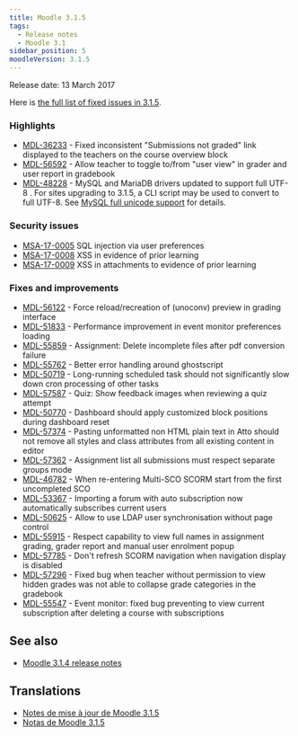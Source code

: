 ```yaml
---
title: Moodle 3.1.5
tags:
  - Release notes
  - Moodle 3.1
sidebar_position: 5
moodleVersion: 3.1.5
---
```

Release date: 13 March 2017

Here is [the full list of fixed issues in 3.1.5](https://tracker.moodle.org/secure/IssueNavigator!executeAdvanced.jspa?jqlQuery=project+%3D+mdl+AND+resolution+%3D+fixed+AND+fixVersion+in+%28%223.1.5%22%29+ORDER+BY+priority+DESC&runQuery=true&clear=true).

### Highlights

- [MDL-36233](https://tracker.moodle.org/browse/MDL-36233) - Fixed inconsistent "Submissions not graded" link displayed to the teachers on the course overview block
- [MDL-56592](https://tracker.moodle.org/browse/MDL-56592) - Allow teacher to toggle to/from "user view" in grader and user report in gradebook
- [MDL-48228](https://tracker.moodle.org/browse/MDL-48228) - MySQL and MariaDB drivers updated to support full UTF-8 . For sites upgrading to 3.1.5, a CLI script may be used to convert to full UTF-8. See [MySQL full unicode support](https://docs.moodle.org/en/MySQL_full_unicode_support) for details.

### Security issues

- [MSA-17-0005](https://moodle.org/mod/forum/discuss.php?d=349419#p1409805) SQL injection via user preferences
- [MSA-17-0008](https://moodle.org/mod/forum/discuss.php?d=349421#p1409807) XSS in evidence of prior learning
- [MSA-17-0009](https://moodle.org/mod/forum/discuss.php?d=349422#p1409808) XSS in attachments to evidence of prior learning

### Fixes and improvements

- [MDL-56122](https://tracker.moodle.org/browse/MDL-56122) - Force reload/recreation of (unoconv) preview in grading interface
- [MDL-51833](https://tracker.moodle.org/browse/MDL-51833) - Performance improvement in event monitor preferences loading
- [MDL-55859](https://tracker.moodle.org/browse/MDL-55859) - Assignment: Delete incomplete files after pdf conversion failure
- [MDL-55762](https://tracker.moodle.org/browse/MDL-55762) - Better error handling around ghostscript
- [MDL-50719](https://tracker.moodle.org/browse/MDL-50719) - Long-running scheduled task should not significantly slow down cron processing of other tasks
- [MDL-57587](https://tracker.moodle.org/browse/MDL-57587) - Quiz: Show feedback images when reviewing a quiz attempt
- [MDL-50770](https://tracker.moodle.org/browse/MDL-50770) - Dashboard should apply customized block positions during dashboard reset
- [MDL-57374](https://tracker.moodle.org/browse/MDL-57374) - Pasting unformatted non HTML plain text in Atto should not remove all styles and class attributes from all existing content in editor
- [MDL-57362](https://tracker.moodle.org/browse/MDL-57362) - Assignment list all submissions must respect separate groups mode
- [MDL-46782](https://tracker.moodle.org/browse/MDL-46782) - When re-entering Multi-SCO SCORM start from the first uncompleted SCO
- [MDL-53367](https://tracker.moodle.org/browse/MDL-53367) - Importing a forum with auto subscription now automatically subscribes current users
- [MDL-50625](https://tracker.moodle.org/browse/MDL-50625) - Allow to use LDAP user synchronisation without page control
- [MDL-55915](https://tracker.moodle.org/browse/MDL-55915) - Respect capability to view full names in assignment grading, grader report and manual user enrolment popup
- [MDL-57785](https://tracker.moodle.org/browse/MDL-57785) - Don't refresh SCORM navigation when navigation display is disabled
- [MDL-57296](https://tracker.moodle.org/browse/MDL-57296) - Fixed bug when teacher without permission to view hidden grades was not able to collapse grade categories in the gradebook
- [MDL-55547](https://tracker.moodle.org/browse/MDL-55547) - Event monitor: fixed bug preventing to view current subscription after deleting a course with subscriptions

## See also

- [Moodle 3.1.4 release notes](/general/releases/3.1/3.1.4)

## Translations

- [Notes de mise à jour de Moodle 3.1.5](https://docs.moodle.org/fr/Notes_de_mise_à_jour_de_Moodle_3.1.5)
- [Notas de Moodle 3.1.5](https://docs.moodle.org/es/Notas_de_Moodle_3.1.5)

